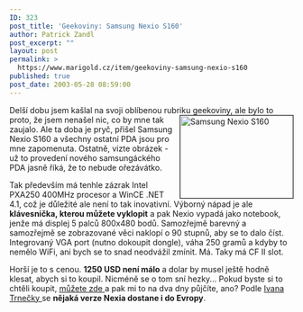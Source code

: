 ```yaml
---
ID: 323
post_title: 'Geekoviny: Samsung Nexio S160'
author: Patrick Zandl
post_excerpt: ""
layout: post
permalink: >
  https://www.marigold.cz/item/geekoviny-samsung-nexio-s160
published: true
post_date: 2003-05-28 08:59:00
---
```

<P>Delší dobu jsem kašlal na svoji oblíbenou rubriku geekoviny, ale bylo to proto, že jsem <IMG height=147 alt="Samsung Nexio S160" src="/wp-content/uploads/samsungnexios160.jpg" width=200 align=right border=1>nenašel nic, co by mne tak zaujalo. Ale ta doba je pryč, přišel Samsung Nexio S160 a všechny ostatní PDA jsou pro mne zapomenuta. Ostatně, vizte obrázek - už to provedení nového samsungáckého PDA jasně říká, že to nebude ořezávátko. </P>
<P>Tak především má tenhle zázrak Intel PXA250 400MHz procesor a WinCE .NET 4.1, což je důležité ale není to tak inovativní. Výborný nápad je ale <STRONG>klávesnička, kterou můžete vyklopit</STRONG> a pak Nexio vypadá jako notebook, jenže má displej 5 palců 800x480 bodů. Samozřejmě barevný a samozřejmě se zobrazované věci naklopí o 90 stupnů, aby se to dalo číst. Integrovaný VGA port (nutno dokoupit dongle), váha 250 gramů a kdyby to nemělo WiFi, ani bych se to snad neodvážil zmínit. Má. Taky má CF II slot. </P>
<P>Horší je to s cenou. <STRONG>1250 USD není málo</STRONG> a dolar by musel ještě hodně klesat, abych si to koupil. Nicméně se o tom sní hezky... Pokud byste si to chtěli koupit, <A href="http://www.dynamism.com/nexio/index.shtml" target=_blank>můžete zde </A>a pak mi to na dva dny půjčíte, ano? Podle <A href="http://www.palmare.cz/palmareport/palmareport1124021125.html" target=_blank>Ivana Trnečky </A>se <STRONG>nějaká verze Nexia dostane i do Evropy</STRONG>. </P>